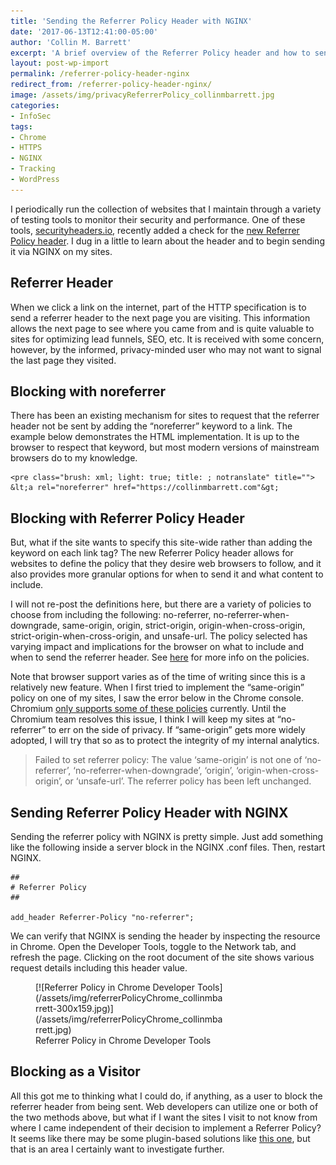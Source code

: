 ```yaml
---
title: 'Sending the Referrer Policy Header with NGINX'
date: '2017-06-13T12:41:00-05:00'
author: 'Collin M. Barrett'
excerpt: 'A brief overview of the Referrer Policy header and how to send it with NGINX.'
layout: post-wp-import
permalink: /referrer-policy-header-nginx
redirect_from: /referrer-policy-header-nginx/
image: /assets/img/privacyReferrerPolicy_collinmbarrett.jpg
categories:
- InfoSec
tags:
- Chrome
- HTTPS
- NGINX
- Tracking
- WordPress
---
```


I periodically run the collection of websites that I maintain through a variety of testing tools to monitor their
security and performance. One of these tools, [securityheaders.io](https://securityheaders.com/), recently added a check
for the [new Referrer Policy header](https://scotthelme.co.uk/a-new-security-header-referrer-policy/). I dug in a little
to learn about the header and to begin sending it via NGINX on my sites.

## Referrer Header

When we click a link on the internet, part of the HTTP specification is to send a referrer header to the next page you
are visiting. This information allows the next page to see where you came from and is quite valuable to sites for
optimizing lead funnels, SEO, etc. It is received with some concern, however, by the informed, privacy-minded user who
may not want to signal the last page they visited.

## Blocking with noreferrer

There has been an existing mechanism for sites to request that the referrer header not be sent by adding the
“noreferrer” keyword to a link. The example below demonstrates the HTML implementation. It is up to the browser to
respect that keyword, but most modern versions of mainstream browsers do to my knowledge.

```
<pre class="brush: xml; light: true; title: ; notranslate" title="">
&lt;a rel="noreferrer" href="https://collinmbarrett.com"&gt;
```

## Blocking with Referrer Policy Header

But, what if the site wants to specify this site-wide rather than adding the keyword on each link tag? The new Referrer Policy header allows for websites to define the policy that they desire web browsers to follow, and it also provides more granular options for when to send it and what content to include.

I will not re-post the definitions here, but there are a variety of policies to choose from including the following: no-referrer, no-referrer-when-downgrade, same-origin, origin, strict-origin, origin-when-cross-origin, strict-origin-when-cross-origin, and unsafe-url. The policy selected has varying impact and implications for the browser on what to include and when to send the referrer header. See [here](https://www.w3.org/TR/referrer-policy/#referrer-policies) for more info on the policies.

Note that browser support varies as of the time of writing since this is a relatively new feature. When I first tried to implement the “same-origin” policy on one of my sites, I saw the error below in the Chrome console. Chromium [only supports some of these policies](https://bugs.chromium.org/p/chromium/issues/detail?id=627968&q=Referrer-Policy%20header%20strict&colspec=ID%20Pri%20M%20Stars%20ReleaseBlock%20Component%20Status%20Owner%20Summary%20OS%20Modified) currently. Until the Chromium team resolves this issue, I think I will keep my sites at “no-referrer” to err on the side of privacy. If “same-origin” gets more widely adopted, I will try that so as to protect the integrity of my internal analytics.

> Failed to set referrer policy: The value ‘same-origin’ is not one of ‘no-referrer’, ‘no-referrer-when-downgrade’, ‘origin’, ‘origin-when-cross-origin’, or ‘unsafe-url’. The referrer policy has been left unchanged.

## Sending Referrer Policy Header with NGINX

Sending the referrer policy with NGINX is pretty simple. Just add something like the following inside a server block in the NGINX .conf files. Then, restart NGINX.

```
##
# Referrer Policy
##

add_header Referrer-Policy "no-referrer";

```

We can verify that NGINX is sending the header by inspecting the resource in Chrome. Open the Developer Tools, toggle to the Network tab, and refresh the page. Clicking on the root document of the site shows various request details including this header value.

<figure aria-describedby="caption-attachment-4199" class="wp-caption aligncenter" id="attachment_4199" style="width: 300px">[![Referrer Policy in Chrome Developer Tools](/assets/img/referrerPolicyChrome_collinmbarrett-300x159.jpg)](/assets/img/referrerPolicyChrome_collinmbarrett.jpg)<figcaption class="wp-caption-text" id="caption-attachment-4199">Referrer Policy in Chrome Developer Tools</figcaption></figure>

## Blocking as a Visitor

All this got me to thinking what I could do, if anything, as a user to block the referrer header from being sent. Web developers can utilize one or both of the two methods above, but what if I want the sites I visit to not know from where I came independent of their decision to implement a Referrer Policy? It seems like there may be some plugin-based solutions like [this one](https://chrome.google.com/webstore/detail/noref/dkpkjedlegmelkogpgamcaemgbanohip), but that is an area I certainly want to investigate further.